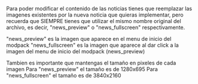Para poder modificar el contenido de las noticias tienes que reemplazar las imagenes existentes por la nueva noticia que quieras implementar, pero recuerda
que SIEMPRE tienes que utilizar el mismo nombre original del archivo, es decir, "news_preview" o "news_fullscreen" respectivamente.

"news_preview" es la imagen que aparece en el menu de inicio del modpack
"news_fullscreen" es la imagen que aparece al dar click a la imagen del menu de inicio del modpack (news_preview)

Tambien es importante que mantengas el tamaño en pixeles de cada imagen
Para "news_preview" el tamaño es de 1280x695
Para "news_fullscreen" el tamaño es de 3840x2160
